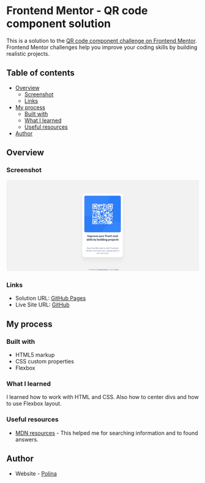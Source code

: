 # Frontend Mentor - QR code component solution

This is a solution to the [QR code component challenge on Frontend Mentor](https://www.frontendmentor.io/challenges/qr-code-component-iux_sIO_H). Frontend Mentor challenges help you improve your coding skills by building realistic projects. 

## Table of contents

- [Overview](#overview)
  - [Screenshot](#screenshot)
  - [Links](#links)
- [My process](#my-process)
  - [Built with](#built-with)
  - [What I learned](#what-i-learned)
  - [Useful resources](#useful-resources)
- [Author](#author)


## Overview

### Screenshot

![Image](./resources/images/qr-screenshot.jpg)


### Links

- Solution URL: [GitHub Pages](https://github.com/polinagusakova/QR-code)
- Live Site URL: [GitHub](https://polinagusakova.github.io/QR-code/)

## My process

### Built with

- HTML5 markup
- CSS custom properties
- Flexbox

### What I learned

I learned how to work with HTML and CSS. Also how to center divs and how to use Flexbox layout.

### Useful resources

- [MDN resources](https://developer.mozilla.org/en-US/) - This helped me for searching information and to found answers.

## Author

- Website - [Polina](https://github.com/polinagusakova)
